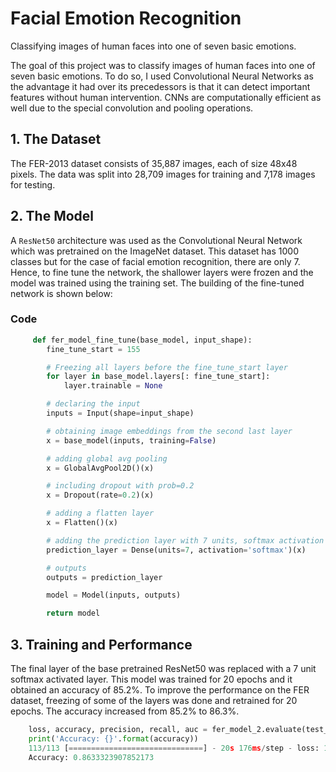 # Facial Emotion Recognition

Classifying images of human faces into one of seven basic emotions.

<!--more-->

The goal of this project was to classify images of human faces into one of seven basic emotions. To do so, I used Convolutional Neural Networks as the advantage it had over its precedessors is that it can detect important features without human intervention. CNNs are computationally efficient as well due to the special convolution and pooling operations.

## 1. The Dataset
The FER-2013 dataset consists of 35,887 images, each of size 48x48 pixels. The data was split into 28,709 images for training and 7,178 images for testing.

## 2. The Model
A `ResNet50` architecture was used as the Convolutional Neural Network which was pretrained on the ImageNet dataset. This dataset has 1000 classes but for the case of facial emotion recognition, there are only 7. Hence, to fine tune the network, the shallower layers were frozen and the model was trained using the training set. The building of the fine-tuned network is shown below:

### Code
```python
     def fer_model_fine_tune(base_model, input_shape):
        fine_tune_start = 155

        # Freezing all layers before the fine_tune_start layer
        for layer in base_model.layers[: fine_tune_start]:
            layer.trainable = None

        # declaring the input
        inputs = Input(shape=input_shape)

        # obtaining image embeddings from the second last layer
        x = base_model(inputs, training=False)

        # adding global avg pooling
        x = GlobalAvgPool2D()(x)

        # including dropout with prob=0.2
        x = Dropout(rate=0.2)(x)

        # adding a flatten layer
        x = Flatten()(x)

        # adding the prediction layer with 7 units, softmax activation
        prediction_layer = Dense(units=7, activation='softmax')(x)

        # outputs
        outputs = prediction_layer

        model = Model(inputs, outputs)

        return model
```

## 3. Training and Performance
The final layer of the base pretrained ResNet50 was replaced with a 7 unit softmax activated layer. This model was trained for 20 epochs and it obtained an accuracy of 85.2%. To improve the performance on the FER dataset, freezing of some of the layers was done and retrained for 20 epochs. The accuracy increased from 85.2% to 86.3%.
```python
    loss, accuracy, precision, recall, auc = fer_model_2.evaluate(test_dataset)
    print('Accuracy: {}'.format(accuracy))
    113/113 [==============================] - 20s 176ms/step - loss: 1.6389 - accuracy: 0.8633 - precision: 0.6699 - recall: 0.0854 - auc: 0.7451
    Accuracy: 0.8633323907852173 
```
